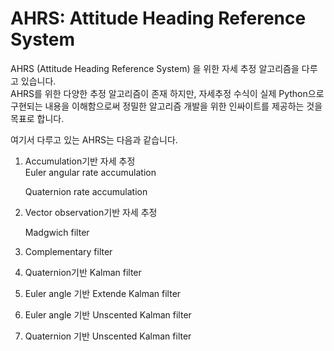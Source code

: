 # AHRS: Attitude Heading Reference System 
AHRS (Attitude Heading Reference System) 을 위한 자세 추정 알고리즘을 다루고 있습니다.  
AHRS를 위한 다양한 추정 알고리즘이 존재 하지만, 
자세추정 수식이 실제 Python으로 구현되는 내용을 이해함으로써 정밀한 알고리즘 개발을 위한 인싸이트를 제공하는 것을 목표로 합니다.

여기서 다루고 있는 AHRS는 다음과 같습니다.
1) Accumulation기반 자세 추정   
   Euler angular rate accumulation
   
   Quaternion rate accumulation
3) Vector observation기반 자세 추정
   
   Madgwich filter
5) Complementary filter
6) Quaternion기반 Kalman filter
7) Euler angle 기반 Extende Kalman filter
8) Euler angle 기반 Unscented Kalman filter
9) Quaternion 기반 Unscented Kalman filter 
